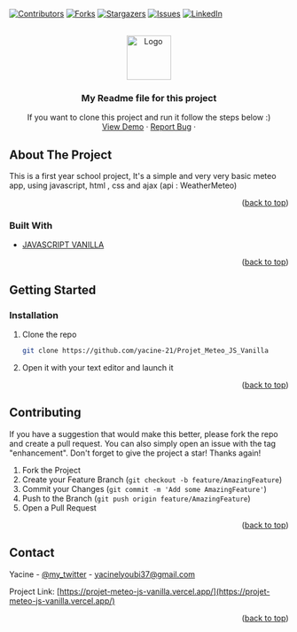 <div id="top"></div>

<!-- PROJECT SHIELDS -->
<!--
*** I'm using markdown "reference style" links for readability.
*** Reference links are enclosed in brackets [ ] instead of parentheses ( ).
*** See the bottom of this document for the declaration of the reference variables
*** for contributors-url, forks-url, etc. This is an optional, concise syntax you may use.
*** https://www.markdownguide.org/basic-syntax/#reference-style-links
-->
[![Contributors][contributors-shield]][contributors-url]
[![Forks][forks-shield]][forks-url]
[![Stargazers][stars-shield]][stars-url]
[![Issues][issues-shield]][issues-url]
[![LinkedIn][linkedin-shield]][linkedin-url]



<!-- PROJECT LOGO -->
<br />
<div align="center">
  <a href="https://github.com/yacine-21/Projet_Meteo_JS_Vanilla">
    <img src="https://img2.freepng.fr/20180520/tg/kisspng-weather-forecasting-logo-5b01bab1b84f10.0513596515268399857549.jpg" alt="Logo" width="80" height="80">
  </a>

  <h3 align="center">My Readme file for this project </h3>

  <p align="center">
    If you want to clone this project and run it follow the steps below :)
    <br />
    <a href="https://projet-meteo-js-vanilla.vercel.app/">View Demo</a>
    ·
    <a href="https://github.com/yacine-21/Projet_Meteo_JS_Vanilla/issues">Report Bug</a>
    ·
  </p>
</div>

<!-- ABOUT THE PROJECT -->
## About The Project


This is a first year school project, It's a simple and very very basic meteo app, using javascript, html , css and ajax (api : WeatherMeteo)

<p align="right">(<a href="#top">back to top</a>)</p>



### Built With


* [JAVASCRIPT VANILLA](https://developer.mozilla.org/en-US/docs/Web/JavaScript)


<p align="right">(<a href="#top">back to top</a>)</p>



<!-- GETTING STARTED -->
## Getting Started

### Installation

1. Clone the repo
   ```sh
   git clone https://github.com/yacine-21/Projet_Meteo_JS_Vanilla
   ```
   
2. Open it with your text editor and launch it

<p align="right">(<a href="#top">back to top</a>)</p>


<!-- CONTRIBUTING -->
## Contributing

If you have a suggestion that would make this better, please fork the repo and create a pull request. You can also simply open an issue with the tag "enhancement".
Don't forget to give the project a star! Thanks again!

1. Fork the Project
2. Create your Feature Branch (`git checkout -b feature/AmazingFeature`)
3. Commit your Changes (`git commit -m 'Add some AmazingFeature'`)
4. Push to the Branch (`git push origin feature/AmazingFeature`)
5. Open a Pull Request

<p align="right">(<a href="#top">back to top</a>)</p>

<!-- CONTACT -->
## Contact

Yacine - [@my_twitter](https://twitter.com/Yacine_D_21) - yacinelyoubi37@gmail.com

Project Link: [https://projet-meteo-js-vanilla.vercel.app/](https://projet-meteo-js-vanilla.vercel.app/)

<p align="right">(<a href="#top">back to top</a>)</p>

<!-- MARKDOWN LINKS & IMAGES -->
<!-- https://www.markdownguide.org/basic-syntax/#reference-style-links -->
[contributors-shield]: https://img.shields.io/github/contributors/yacine-21/Projet_Meteo_JS_Vanilla.svg?style=for-the-badge
[contributors-url]: https://github.com/yacine-21/Projet_Meteo_JS_Vanilla/graphs/contributors
[forks-shield]: https://img.shields.io/github/forks/yacine-21/Projet_Meteo_JS_Vanilla.svg?style=for-the-badge
[forks-url]: https://github.com/yacine-21/Projet_Meteo_JS_Vanilla/network/members
[stars-shield]: https://img.shields.io/github/stars/yacine-21/Projet_Meteo_JS_Vanilla.svg?style=for-the-badge
[stars-url]: https://github.com/yacine-21/Projet_Meteo_JS_Vanilla/stargazers
[issues-shield]: https://img.shields.io/github/issues/yacine-21/Projet_Meteo_JS_Vanilla.svg?style=for-the-badge
[issues-url]: https://github.com/yacine-21/Projet_Meteo_JS_Vanilla/issues
[linkedin-shield]: https://img.shields.io/badge/-LinkedIn-black.svg?style=for-the-badge&logo=linkedin&colorB=555
[linkedin-url]: https://www.linkedin.com/in/yacine-lyoubi/
[product-screenshot]: images/screenshot.png
